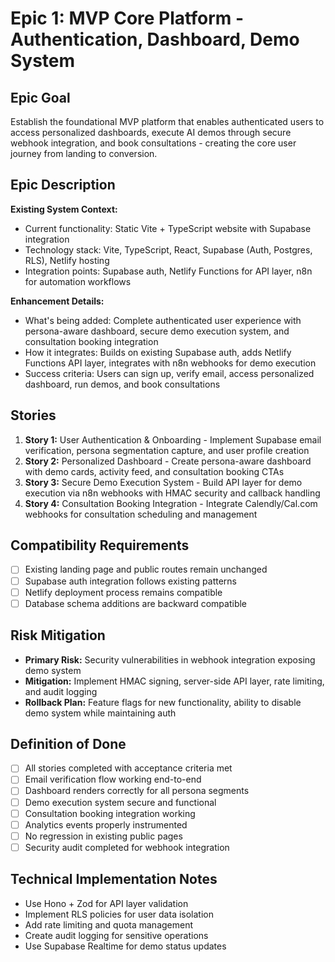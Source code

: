 # Epic 1: MVP Core Platform - Authentication, Dashboard, Demo System

## Epic Goal

Establish the foundational MVP platform that enables authenticated users to access personalized dashboards, execute AI demos through secure webhook integration, and book consultations - creating the core user journey from landing to conversion.

## Epic Description

**Existing System Context:**
- Current functionality: Static Vite + TypeScript website with Supabase integration
- Technology stack: Vite, TypeScript, React, Supabase (Auth, Postgres, RLS), Netlify hosting
- Integration points: Supabase auth, Netlify Functions for API layer, n8n for automation workflows

**Enhancement Details:**
- What's being added: Complete authenticated user experience with persona-aware dashboard, secure demo execution system, and consultation booking integration
- How it integrates: Builds on existing Supabase auth, adds Netlify Functions API layer, integrates with n8n webhooks for demo execution
- Success criteria: Users can sign up, verify email, access personalized dashboard, run demos, and book consultations

## Stories

1. **Story 1:** User Authentication & Onboarding - Implement Supabase email verification, persona segmentation capture, and user profile creation
2. **Story 2:** Personalized Dashboard - Create persona-aware dashboard with demo cards, activity feed, and consultation booking CTAs
3. **Story 3:** Secure Demo Execution System - Build API layer for demo execution via n8n webhooks with HMAC security and callback handling
4. **Story 4:** Consultation Booking Integration - Integrate Calendly/Cal.com webhooks for consultation scheduling and management

## Compatibility Requirements

- [ ] Existing landing page and public routes remain unchanged
- [ ] Supabase auth integration follows existing patterns
- [ ] Netlify deployment process remains compatible
- [ ] Database schema additions are backward compatible

## Risk Mitigation

- **Primary Risk:** Security vulnerabilities in webhook integration exposing demo system
- **Mitigation:** Implement HMAC signing, server-side API layer, rate limiting, and audit logging
- **Rollback Plan:** Feature flags for new functionality, ability to disable demo system while maintaining auth

## Definition of Done

- [ ] All stories completed with acceptance criteria met
- [ ] Email verification flow working end-to-end
- [ ] Dashboard renders correctly for all persona segments
- [ ] Demo execution system secure and functional
- [ ] Consultation booking integration working
- [ ] Analytics events properly instrumented
- [ ] No regression in existing public pages
- [ ] Security audit completed for webhook integration

## Technical Implementation Notes

- Use Hono + Zod for API layer validation
- Implement RLS policies for user data isolation
- Add rate limiting and quota management
- Create audit logging for sensitive operations
- Use Supabase Realtime for demo status updates
